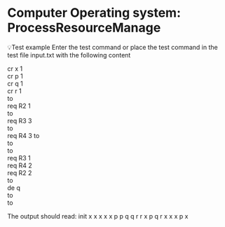 # Computer Operating system: ProcessResourceManage
 
💡Test example
Enter the test command or place the test command in the test file input.txt with the following content

cr x 1  
cr p 1  
cr q 1  
cr r 1  
to  
req R2 1  
to  
req R3 3  
to  
req R4 3 to  
to  
to  
req R3 1  
req R4 2  
req R2 2  
to  
de q  
to  
to  

The output should read: init x x x x x p p q q r r x p q r x x x p x
